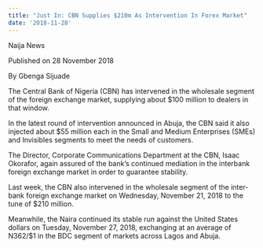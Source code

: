 ```yaml
---
title: "Just In: CBN Supplies $210m As Intervention In Forex Market"
date: '2018-11-28'
---
```

Naija News

Published on 28 November 2018

By Gbenga Sijuade

The Central Bank of Nigeria (CBN) has intervened in the wholesale segment of the foreign exchange market, supplying about $100 million to dealers in that window.

In the latest round of intervention announced in Abuja, the CBN said it also injected about $55 million each in the Small and Medium Enterprises (SMEs) and Invisibles segments to meet the needs of customers.

The Director, Corporate Communications Department at the CBN, Isaac Okorafor, again assured of the bank’s continued mediation in the interbank foreign exchange market in order to guarantee stability.

Last week, the CBN also intervened in the wholesale segment of the inter-bank foreign exchange market on Wednesday, November 21, 2018 to the tune of $210 million.

Meanwhile, the Naira continued its stable run against the United States dollars on Tuesday, November 27, 2018, exchanging at an average of N362/$1 in the BDC segment of markets across Lagos and Abuja.

